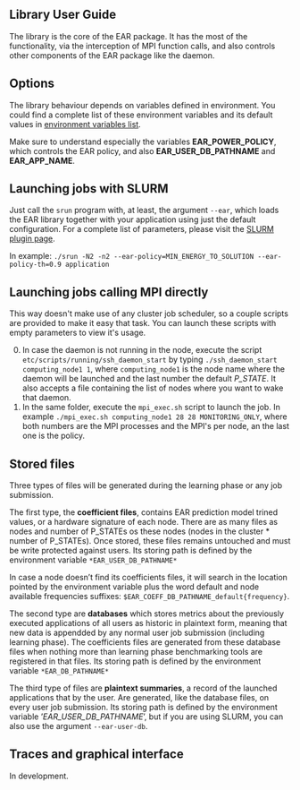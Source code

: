 Library User Guide
------------------
The library is the core of the EAR package. It has the most of the functionality, via the interception of MPI function calls, and also controls other components of the EAR package like the daemon.

Options
-------
The library behaviour depends on variables defined in environment. You could find a complete list of these environment variables and its default values in [environment variables list](https://github.com/BarcelonaSupercomputingCenter/EAR/blob/development/etc/README.md).

Make sure to understand especially the variables **EAR_POWER_POLICY**, which controls the EAR policy, and also **EAR_USER_DB_PATHNAME** and **EAR_APP_NAME**.

Launching jobs with SLURM
-------------------------
Just call the `srun` program with, at least, the argument `--ear`, which loads the EAR library together with your application using just the default configuration. For a complete list of parameters, please visit the [SLURM plugin page](https://github.com/BarcelonaSupercomputingCenter/EAR/tree/development/ear_slurm_plugin).

In example: `./srun -N2 -n2 --ear-policy=MIN_ENERGY_TO_SOLUTION --ear-policy-th=0.9 application`

Launching jobs calling MPI directly
-----------------------------------
This way doesn't make use of any cluster job scheduler, so a couple scripts are provided to make it easy that task. You can launch these scripts with empty parameters to view it's usage.

0) In case the daemon is not running in the node, execute the script `etc/scripts/running/ssh_daemon_start` by typing `./ssh_daemon_start computing_node1 1`, where `computing_node1` is the node name where the daemon will be launched and the last number the default *P_STATE*. It also accepts a file containing the list of nodes where you want to wake that daemon.
1) In the same folder, execute the `mpi_exec.sh` script to launch the job. In example `./mpi_exec.sh computing_node1 28 28 MONITORING_ONLY`, where both numbers are the MPI processes and the MPI's per node, an the last one is the policy.

Stored files
------------
Three types of files will be generated during the learning phase or any job submission.

The first type, the **coefficient files**, contains EAR prediction model trined values, or a hardware signature of each node. There are as many files as nodes and number of P_STATEs os these nodes (nodes in the cluster * number of P_STATEs). Once stored, these files remains untouched and must be write protected against users. Its storing path is defined by the environment variable `*EAR_USER_DB_PATHNAME*`

In case a node doesn’t find its coefficients files, it will search in the location pointed by the environment variable plus the word default and node available frequencies suffixes: `$EAR_COEFF_DB_PATHNAME_default{frequency}`.

The second type are **databases** which stores metrics about the previously executed applications of all users as historic in plaintext form, meaning that new data is appendded by any normal user job submission (including learning phase). The coefficients files are generated from these database files when nothing more than learning phase benchmarking tools are registered in that files. Its storing path is defined by the environment variable `*EAR_DB_PATHNAME*`

The third type of files are **plaintext summaries**, a record of the launched applications that by the user. Are generated, like the database files, on every user job submission. Its storing path is defined by the environment variable ’*EAR_USER_DB_PATHNAME*’, but if you are using SLURM, you can also use the argument `--ear-user-db`.

Traces and graphical interface
------------------------------
In development.
